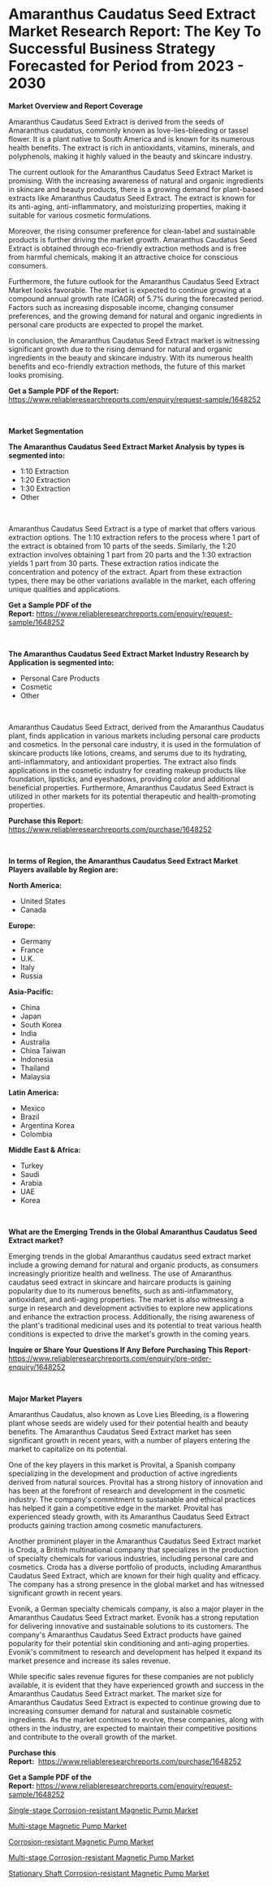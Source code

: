 <p><h1>Amaranthus Caudatus Seed Extract Market Research Report: The Key To Successful Business Strategy Forecasted for Period from 2023 - 2030</h1></p><p><strong>Market Overview and Report Coverage</strong></p>
<p><p>Amaranthus Caudatus Seed Extract is derived from the seeds of Amaranthus caudatus, commonly known as love-lies-bleeding or tassel flower. It is a plant native to South America and is known for its numerous health benefits. The extract is rich in antioxidants, vitamins, minerals, and polyphenols, making it highly valued in the beauty and skincare industry.</p><p>The current outlook for the Amaranthus Caudatus Seed Extract Market is promising. With the increasing awareness of natural and organic ingredients in skincare and beauty products, there is a growing demand for plant-based extracts like Amaranthus Caudatus Seed Extract. The extract is known for its anti-aging, anti-inflammatory, and moisturizing properties, making it suitable for various cosmetic formulations.</p><p>Moreover, the rising consumer preference for clean-label and sustainable products is further driving the market growth. Amaranthus Caudatus Seed Extract is obtained through eco-friendly extraction methods and is free from harmful chemicals, making it an attractive choice for conscious consumers.</p><p>Furthermore, the future outlook for the Amaranthus Caudatus Seed Extract Market looks favorable. The market is expected to continue growing at a compound annual growth rate (CAGR) of 5.7% during the forecasted period. Factors such as increasing disposable income, changing consumer preferences, and the growing demand for natural and organic ingredients in personal care products are expected to propel the market.</p><p>In conclusion, the Amaranthus Caudatus Seed Extract market is witnessing significant growth due to the rising demand for natural and organic ingredients in the beauty and skincare industry. With its numerous health benefits and eco-friendly extraction methods, the future of this market looks promising.</p></p>
<p><strong>Get a Sample PDF of the Report:</strong> <a href="https://www.reliableresearchreports.com/enquiry/request-sample/1648252">https://www.reliableresearchreports.com/enquiry/request-sample/1648252</a></p>
<p>&nbsp;</p>
<p><strong>Market Segmentation</strong></p>
<p><strong>The Amaranthus Caudatus Seed Extract Market Analysis by types is segmented into:</strong></p>
<p><ul><li>1:10 Extraction</li><li>1:20 Extraction</li><li>1:30 Extraction</li><li>Other</li></ul></p>
<p>&nbsp;</p>
<p><p>Amaranthus Caudatus Seed Extract is a type of market that offers various extraction options. The 1:10 extraction refers to the process where 1 part of the extract is obtained from 10 parts of the seeds. Similarly, the 1:20 extraction involves obtaining 1 part from 20 parts and the 1:30 extraction yields 1 part from 30 parts. These extraction ratios indicate the concentration and potency of the extract. Apart from these extraction types, there may be other variations available in the market, each offering unique qualities and applications.</p></p>
<p><strong>Get a Sample PDF of the Report:</strong>&nbsp;<a href="https://www.reliableresearchreports.com/enquiry/request-sample/1648252">https://www.reliableresearchreports.com/enquiry/request-sample/1648252</a></p>
<p>&nbsp;</p>
<p><strong>The Amaranthus Caudatus Seed Extract Market Industry Research by Application is segmented into:</strong></p>
<p><ul><li>Personal Care Products</li><li>Cosmetic</li><li>Other</li></ul></p>
<p>&nbsp;</p>
<p><p>Amaranthus Caudatus Seed Extract, derived from the Amaranthus Caudatus plant, finds application in various markets including personal care products and cosmetics. In the personal care industry, it is used in the formulation of skincare products like lotions, creams, and serums due to its hydrating, anti-inflammatory, and antioxidant properties. The extract also finds applications in the cosmetic industry for creating makeup products like foundation, lipsticks, and eyeshadows, providing color and additional beneficial properties. Furthermore, Amaranthus Caudatus Seed Extract is utilized in other markets for its potential therapeutic and health-promoting properties.</p></p>
<p><strong>Purchase this Report:</strong>&nbsp; <a href="https://www.reliableresearchreports.com/purchase/1648252">https://www.reliableresearchreports.com/purchase/1648252</a></p>
<p>&nbsp;</p>
<p><strong>In terms of Region, the Amaranthus Caudatus Seed Extract Market Players available by Region are:</strong></p>
<p>
    <p> <strong> North America: </strong>
        <ul>
            <li>United States</li>
            <li>Canada</li>
        </ul>
        </p> 
    <p> <strong> Europe: </strong>
        <ul>
            <li>Germany</li>
            <li>France</li>
            <li>U.K.</li>
            <li>Italy</li>
            <li>Russia</li>
        </ul>
        </p> 
    <p> <strong> Asia-Pacific: </strong>
        <ul>
            <li>China</li>
            <li>Japan</li>
            <li>South Korea</li>
            <li>India</li>
            <li>Australia</li>
            <li>China Taiwan</li>
            <li>Indonesia</li>
            <li>Thailand</li>
            <li>Malaysia</li>
        </ul>
        </p> 
    <p> <strong> Latin America: </strong>
        <ul>
            <li>Mexico</li>
            <li>Brazil</li>
            <li>Argentina Korea</li>
            <li>Colombia</li>
        </ul>
        </p> 
    <p> <strong> Middle East & Africa: </strong>
        <ul>
            <li>Turkey</li>
            <li>Saudi</li>
            <li>Arabia</li>
            <li>UAE</li>
            <li>Korea</li>
        </ul>
    </p>
    </p>
<p>&nbsp;</p>
<p><strong>What are the Emerging Trends in the Global Amaranthus Caudatus Seed Extract market?</strong></p>
<p><p>Emerging trends in the global Amaranthus caudatus seed extract market include a growing demand for natural and organic products, as consumers increasingly prioritize health and wellness. The use of Amaranthus caudatus seed extract in skincare and haircare products is gaining popularity due to its numerous benefits, such as anti-inflammatory, antioxidant, and anti-aging properties. The market is also witnessing a surge in research and development activities to explore new applications and enhance the extraction process. Additionally, the rising awareness of the plant's traditional medicinal uses and its potential to treat various health conditions is expected to drive the market's growth in the coming years.</p></p>
<p><strong>Inquire or Share Your Questions If Any Before Purchasing This Report</strong>- <a href="https://www.reliableresearchreports.com/enquiry/pre-order-enquiry/1648252">https://www.reliableresearchreports.com/enquiry/pre-order-enquiry/1648252</a></p>
<p>&nbsp;</p>
<p><strong>Major Market Players</strong></p>
<p><p>Amaranthus Caudatus, also known as Love Lies Bleeding, is a flowering plant whose seeds are widely used for their potential health and beauty benefits. The Amaranthus Caudatus Seed Extract market has seen significant growth in recent years, with a number of players entering the market to capitalize on its potential.</p><p>One of the key players in this market is Provital, a Spanish company specializing in the development and production of active ingredients derived from natural sources. Provital has a strong history of innovation and has been at the forefront of research and development in the cosmetic industry. The company's commitment to sustainable and ethical practices has helped it gain a competitive edge in the market. Provital has experienced steady growth, with its Amaranthus Caudatus Seed Extract products gaining traction among cosmetic manufacturers.</p><p>Another prominent player in the Amaranthus Caudatus Seed Extract market is Croda, a British multinational company that specializes in the production of specialty chemicals for various industries, including personal care and cosmetics. Croda has a diverse portfolio of products, including Amaranthus Caudatus Seed Extract, which are known for their high quality and efficacy. The company has a strong presence in the global market and has witnessed significant growth in recent years.</p><p>Evonik, a German specialty chemicals company, is also a major player in the Amaranthus Caudatus Seed Extract market. Evonik has a strong reputation for delivering innovative and sustainable solutions to its customers. The company's Amaranthus Caudatus Seed Extract products have gained popularity for their potential skin conditioning and anti-aging properties. Evonik's commitment to research and development has helped it expand its market presence and increase its sales revenue.</p><p>While specific sales revenue figures for these companies are not publicly available, it is evident that they have experienced growth and success in the Amaranthus Caudatus Seed Extract market. The market size for Amaranthus Caudatus Seed Extract is expected to continue growing due to increasing consumer demand for natural and sustainable cosmetic ingredients. As the market continues to evolve, these companies, along with others in the industry, are expected to maintain their competitive positions and contribute to the overall growth of the market.</p></p>
<p><strong>Purchase this Report:</strong>&nbsp;&nbsp;<a href="https://www.reliableresearchreports.com/purchase/1648252">https://www.reliableresearchreports.com/purchase/1648252</a></p>
<p></p>
<p><strong>Get a Sample PDF of the Report:</strong>&nbsp;<a href="https://www.reliableresearchreports.com/enquiry/request-sample/1648252">https://www.reliableresearchreports.com/enquiry/request-sample/1648252</a></p>
<p><p><a href="https://medium.com/@madelynhowe/single-stage-corrosion-resistant-magnetic-pump-market-exploring-market-share-market-trends-and-bb0397a218f2">Single-stage Corrosion-resistant Magnetic Pump Market</a></p><p><a href="https://medium.com/@royallittel2023/multi-stage-magnetic-pump-market-share-evolution-and-market-growth-trends-2023-2030-0bc95a7a6187">Multi-stage Magnetic Pump Market</a></p><p><a href="https://medium.com/@brayanborer/corrosion-resistant-magnetic-pump-market-comprehensive-assessment-by-type-application-and-57e34e487010">Corrosion-resistant Magnetic Pump Market</a></p><p><a href="https://medium.com/@madelynhowe/multi-stage-corrosion-resistant-magnetic-pump-market-analysis-its-cagr-market-segmentation-and-cbda67390b40">Multi-stage Corrosion-resistant Magnetic Pump Market</a></p><p><a href="https://medium.com/@ebbakautzer/stationary-shaft-corrosion-resistant-magnetic-pump-market-insight-market-trends-growth-c04502c3b8bb">Stationary Shaft Corrosion-resistant Magnetic Pump Market</a></p></p>